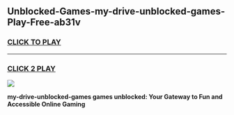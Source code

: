 
## Unblocked-Games-my-drive-unblocked-games-Play-Free-ab31v
<h3>
<a href="https://premium76.site?title=my-drive-unblocked-games&ref=10A">CLICK TO PLAY</a></h3>
<hr>

<h3>
<a href="https://premium76.site?title=my-drive-unblocked-games&ref=10A">CLICK 2 PLAY</a>
  
</h3>

<a href="https://premium76.site?title=my-drive-unblocked-games&ref=10A"><img src="https://clearcache.store/games.png"></a>


**my-drive-unblocked-games games unblocked: Your Gateway to Fun and Accessible Online Gaming**
